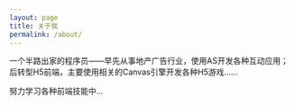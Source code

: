 ```yaml
---
layout: page
title: 关于我
permalink: /about/
---
```


一个半路出家的程序员——早先从事地产广告行业，使用AS开发各种互动应用；后转型H5前端，主要使用相关的Canvas引擎开发各种H5游戏......

努力学习各种前端技能中...
